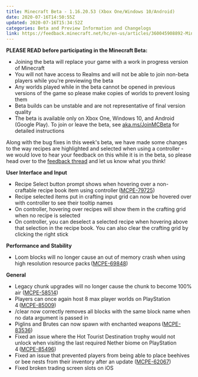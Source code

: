 ```yaml
---
title: Minecraft Beta - 1.16.20.53 (Xbox One/Windows 10/Android)
date: 2020-07-16T14:50:55Z
updated: 2020-07-16T15:34:52Z
categories: Beta and Preview Information and Changelogs
link: https://feedback.minecraft.net/hc/en-us/articles/360045908892-Minecraft-Beta-1-16-20-53-Xbox-One-Windows-10-Android-
---
```


**PLEASE READ before participating in the Minecraft Beta:**

-   Joining the beta will replace your game with a work in progress version of Minecraft
-   You will not have access to Realms and will not be able to join non-beta players while you\'re previewing the beta
-   Any worlds played while in the beta cannot be opened in previous versions of the game so please make copies of worlds to prevent losing them
-   Beta builds can be unstable and are not representative of final version quality
-   The beta is available only on Xbox One, Windows 10, and Android (Google Play). To join or leave the beta, see [aka.ms/JoinMCBeta](https://aka.ms/JoinMCBeta) for detailed instructions

Along with the bug fixes in this week\'s beta, we have made some changes to the way recipes are highlighted and selected when using a controller - we would love to hear your feedback on this while it is in the beta, so please head over to the [feedback thread](https://aka.ms/BetaController) and let us know what you think! 

**User Interface and Input** 

-   Recipe Select button prompt shows when hovering over a non-craftable recipe book item using controller ([MCPE-79725](https://bugs.mojang.com/browse/MCPE-79725))
-   Recipe selected items put in crafting input grid can now be hovered over with controller to see their tooltip names 
-   On controller, hovering over recipes will show them in the crafting grid when no recipe is selected
-   On controller, you can deselect a selected recipe when hovering above that selection in the recipe book. You can also clear the crafting grid by clicking the right stick 

**Performance and Stability** 

-   Loom blocks will no longer cause an out of memory crash when using high resolution resource packs ([MCPE-69848](https://bugs.mojang.com/browse/MCPE-69848))

**General** 

-   Legacy chunk upgrades will no longer cause the chunk to become 100% air ([MCPE-58514](https://bugs.mojang.com/browse/MCPE-58514))
-   Players can once again host 8 max player worlds on PlayStation 4 ([MCPE-85009](https://bugs.mojang.com/browse/MCPE-85009))
-   /clear now correctly removes all blocks with the same block name when no data argument is passed in 
-   Piglins and Brutes can now spawn with enchanted weapons ([MCPE-83536](https://bugs.mojang.com/browse/MCPE-83536)) 
-   Fixed an issue where the Hot Tourist Destination trophy would not unlock when visiting the last required Nether biome on PlayStation 4 ([MCPE-85496](https://bugs.mojang.com/browse/MCPE-85496))
-   Fixed an issue that prevented players from being able to place beehives or bee nests from their inventory after an update ([MCPE-62067](https://bugs.mojang.com/browse/MCPE-62067))
-   Fixed broken trading screen slots on iOS
